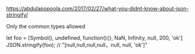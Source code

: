 https://abdulapopoola.com/2017/02/27/what-you-didnt-know-about-json-stringify/

Only the common types allowed


let foo = [Symbol(), undefined, function(){}, NaN, Infinity, null, 200, 'ok']
JSON.stringify(foo);
// "[null,null,null,null，null, null, 'ok']"
